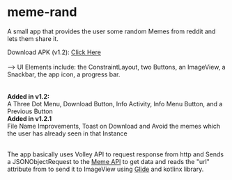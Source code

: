 # meme-rand
A small app that provides the user some random Memes from reddit and lets them share it.

Download APK (v1.2):
<a href="https://drive.google.com/drive/folders/1bd00WpQWj2MC41BG9evqF-LK94OzMN7j?usp=sharing">Click Here</a><br>
<br>
--> UI Elements include: the ConstraintLayout, two Buttons, an ImageView, a Snackbar, the app icon, a progress bar.<br>
<br>
<br>
<b>Added in v1.2:</b><br>
A Three Dot Menu, Download Button, Info Activity, Info Menu Button, and a Previous Button<br>
<b>Added in v1.2.1</b><br>
File Name Improvements, Toast on Download and Avoid the memes which the user has already seen in that Instance
<br>
<br>

The app basically uses Volley API to request response from http and Sends a JSONObjectRequest to the <a href="https://github.com/D3vd/Meme_Api">Meme API</a>
to get data and reads the "url" attribute from to send it to ImageView using <a href="https://github.com/bumptech/glide">Glide</a> and kotlinx library.

